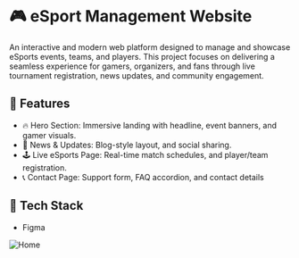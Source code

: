 # 🎮 eSport Management Website
  An interactive and modern web platform designed to manage and showcase eSports events, teams, and players. This project focuses on delivering a seamless experience for gamers, organizers, and fans through live tournament registration, news updates, and community engagement.

## 🚀 Features
  - 🔥 Hero Section: Immersive landing with headline, event banners, and gamer visuals.
  - 📰 News & Updates: Blog-style layout, and social sharing.
  - 🕹️ Live eSports Page: Real-time match schedules, and player/team registration.
  - 📞 Contact Page: Support form, FAQ accordion, and contact details

## 🧩 Tech Stack
  - Figma

![Home](https://github.com/user-attachments/assets/7676bd08-80ee-48da-ae33-8c7d0555771b)
